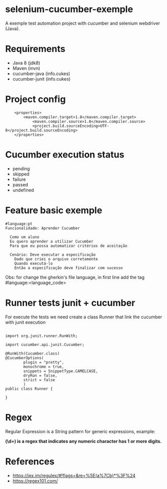 # selenium-cucumber-exemple
A exemple test automation project with cucumber and selenium webdriver (Java). 

# Requirements

* Java 8 (jdk8)
* Maven (mvn)
* cucumber-java (info.cukes)
* cucumber-junit (info.cukes)

# Project config

```
	<properties>
	 	<maven.compiler.target>1.8</maven.compiler.target>
         	<maven.compiler.source>1.8</maven.compiler.source>
        	<project.build.sourceEncoding>UTF-8</project.build.sourceEncoding>
	</properties>

```

# Cucumber execution status

* pending
* skipped
* failure
* passed
* undefined

# Feature basic exemple

```
#language:pt
Funcionalidade: Aprender Cucumber
  
  Como um aluno
  Eu quero aprender a utilizar Cucumber
  Para que eu possa automatizar critérios de aceitação

  Cenário: Deve executar a especificação
    Dado que criei o arquivo corretamente
    Quando executá-lo
    Então a especificação deve finalizar com sucesso

```

Obs: for change the gherkin's file language, in first line add the tag #language:<language_code>

# Runner tests junit + cucumber

For execute the tests we need create a class Runner that link the cucumber with junit execution

```

import org.junit.runner.RunWith;

import cucumber.api.junit.Cucumber;

@RunWith(Cucumber.class)
@CucumberOptions(
		plugin = "pretty",
		monochrome = true,
		snippets = SnippetType.CAMELCASE,
		dryRun = false,
		strict = false
		)
public class Runner {
	
}

```

# Regex

Regular Expression is a String pattern for generic expressions, example:

<b> (\d+) is a regex that indicates any numeric character has 1 or more digits. </b> 

# References

* https://jex.im/regulex/#!flags=&re=%5E(a%7Cb)*%3F%24
* https://regex101.com/
